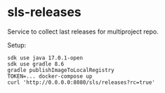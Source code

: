 # sls-releases
Service to collect last releases for multiproject repo.

Setup:
```shell
sdk use java 17.0.1-open
sdk use gradle 8.6
gradle publishImageToLocalRegistry
TOKEN=... docker-compose up
curl 'http://0.0.0.0:8080/sls/releases?rc=true'
```